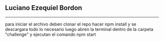 ## Luciano Ezequiel Bordon

-------------------------------------------
para iniciar el archivo deben clonar el repo hacer npm install y se descargara todo lo necesario
luego abren la terminal dentro de la carpeta "challenge" y ejecutan el comando npm start
